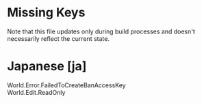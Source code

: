 # Missing Keys
Note that this file updates only during build processes and doesn't necessarily reflect the current state.

# Japanese [ja]
World.Error.FailedToCreateBanAccessKey  
World.Edit.ReadOnly  

